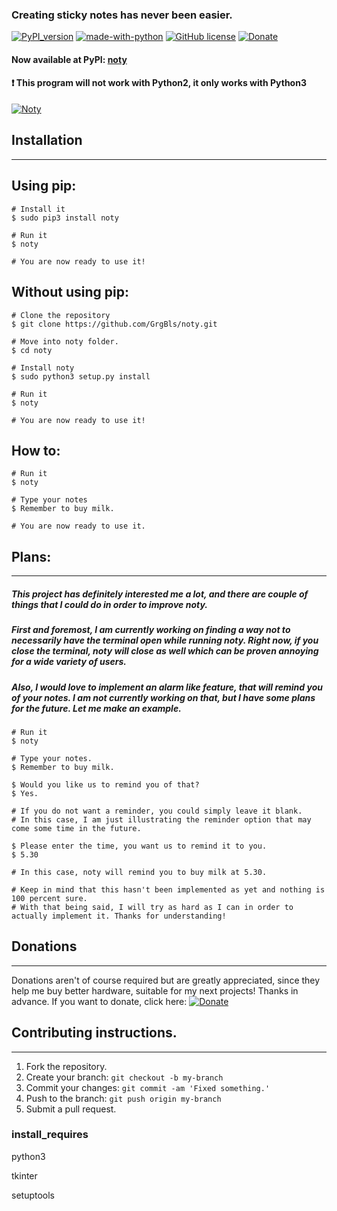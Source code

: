 ### Creating sticky notes has never been easier.
[![PyPI_version](https://img.shields.io/badge/PyPI%20version-0.9.2-yellow.svg)](https://pypi.org/project/noty)
[![made-with-python](https://img.shields.io/badge/Made%20with-Python-1f425f.svg)](https://www.python.org/)
[![GitHub license](https://img.shields.io/github/license/GrgBls/Noty.svg)](https://github.com/GrgBls/noty/blob/master/LICENSE)
[![Donate](https://img.shields.io/badge/Donate-PayPal-green.svg)](https://www.paypal.me/GrgBls)


#### Now available at PyPI: [noty](https://pypi.org/project/noty)

#### :heavy_exclamation_mark: This program will not work with Python2, it only works with Python3

<a href="https://cloud.githubusercontent.com/assets/24195309/26754364/e3bcdbce-4879-11e7-924b-82e9dc434b50.gif"><img src="https://cloud.githubusercontent.com/assets/24195309/26754364/e3bcdbce-4879-11e7-924b-82e9dc434b50.gif" title="Noty"/></a>




## Installation
---

## Using pip:
    
    # Install it
    $ sudo pip3 install noty

    # Run it
    $ noty

    # You are now ready to use it!

## Without using pip:

    # Clone the repository
    $ git clone https://github.com/GrgBls/noty.git

    # Move into noty folder.
    $ cd noty

    # Install noty
    $ sudo python3 setup.py install

    # Run it
    $ noty

    # You are now ready to use it!

## How to:

    # Run it
    $ noty

    # Type your notes
    $ Remember to buy milk.

    # You are now ready to use it.

## Plans:
---
##### This project has definitely interested me a lot, and there are couple of things that I could do in order to improve noty.

##### First and foremost, I am currently working on finding a way not to necessarily have the terminal open while running noty. Right now, if you close the terminal, noty will close as well which can be proven annoying for a wide variety of users.

##### Also, I would love to implement an alarm like feature, that will remind you of your notes. I am not currently working on that, but I have some plans for the future. Let me make an example.
   
    # Run it
    $ noty

    # Type your notes.
    $ Remember to buy milk.
    
    $ Would you like us to remind you of that?
    $ Yes.
    
    # If you do not want a reminder, you could simply leave it blank. 
    # In this case, I am just illustrating the reminder option that may come some time in the future.
    
    $ Please enter the time, you want us to remind it to you.
    $ 5.30
    
    # In this case, noty will remind you to buy milk at 5.30.

    # Keep in mind that this hasn't been implemented as yet and nothing is 100 percent sure.
    # With that being said, I will try as hard as I can in order to actually implement it. Thanks for understanding!
    
## Donations
---
 Donations aren't of course required but are greatly appreciated, since they help me buy better hardware, suitable for my next projects! Thanks in advance. If you want to donate, click here: [![Donate](https://img.shields.io/badge/Donate-PayPal-green.svg)](https://www.paypal.me/GrgBls)


## Contributing instructions.
---
1. Fork the repository.
2. Create your branch: `git checkout -b my-branch`
3. Commit your changes: `git commit -am 'Fixed something.'`
4. Push to the branch: `git push origin my-branch`
5. Submit a pull request.



### install_requires

python3

tkinter

setuptools

